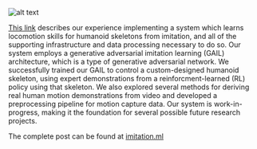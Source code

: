 ![alt text](https://uscresl.github.io/humanoid-gail/architecture.svg "")

[This link](http://imitation.ml) describes our experience implementing a system which learns locomotion skills for humanoid skeletons from imitation, and all of the supporting infrastructure and data processing necessary to do so. Our system employs a generative adversarial imitation learning (GAIL) architecture, which is a type of generative adversarial network. We successfully trained our GAIL to control a custom-designed humanoid skeleton, using expert demonstrations from a reinforcment-learned (RL) policy using that skeleton. We also explored several methods for deriving real human motion demonstrations from video and developed a preprocessing pipeline for motion capture data. Our system is work-in-progress, making it the foundation for several possible future research projects.

The complete post can be found at [imitation.ml](http://imitation.ml)